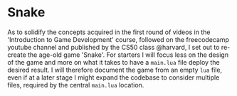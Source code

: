 # Snake

As to solidify the concepts acquired in the first round of videos in the 'Introduction to Game Development' course, followed on the freecodecamp youtube channel and published by the CS50 class @harvard, I set out to re-create the age-old game 'Snake'. For starters I will focus less on the design of the game and more on what it takes to have a `main.lua` file deploy the desired result. I will therefore document the game from an empty `lua` file, even if at a later stage I might expand the codebase to consider multiple files, required by the central `main.lua` location.
